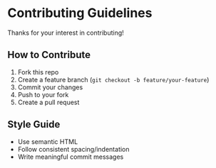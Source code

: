 # Contributing Guidelines

Thanks for your interest in contributing!

## How to Contribute

1. Fork this repo
2. Create a feature branch (`git checkout -b feature/your-feature`)
3. Commit your changes
4. Push to your fork
5. Create a pull request

## Style Guide

- Use semantic HTML
- Follow consistent spacing/indentation
- Write meaningful commit messages

